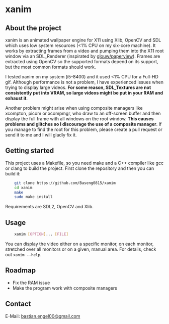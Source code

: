 # xanim
## About the project
xanim is an animated wallpaper engine for X11 using Xlib, OpenCV and SDL which
uses low system resources (<1% CPU on my six-core machine). It works by
extracting frames from a video and pumping them into the X11 root window
via an SDL_Renderer (inspirated by [glouw/paperview](https://github.com/glouw/paperview)).
Frames are extracted using OpenCV so the supported formats depend on its support, but
the most common formats should work.

I tested xanim on my system (i5-8400) and it used <1% CPU for a Full-HD gif.
Although performance is not a problem, I have experienced issues when trying to
display large videos. **For some reason, SDL_Textures are not consistently put
into VRAM, so large videos might be put in your RAM and exhaust it**.

Another problem might arise when using composite managers like xcompton, picom or xcompmgr,
who draw to an off-screen buffer and then display the full frame with all windows
on the root window. **This causes problems and glitches so I discourage the
use of a composite manager**. If you manage to find the root for this problem,
please create a pull request or send it to me and I will gladly fix it.

## Getting started
This project uses a Makefile, so you need make and a C++ compiler like gcc or clang
to build the project. First clone the repository and then you can build it:
```sh
    git clone https://github.com/Baseng0815/xanim
    cd xanim
    make
    sudo make install
```

Requirements are SDL2, OpenCV and Xlib.

## Usage
```sh
    xanim [OPTION]... [FILE]
```
You can display the video either on a specific monitor, on each monitor,
stretched over all monitors or on a given, manual area. For details,
check out ```xanim --help```.

## Roadmap
* Fix the RAM issue
* Make the program work with composite managers

## Contact
E-Mail: [bastian.engel00@gmail.com](mailto:bastian.engel00@gmail.com)
